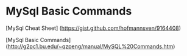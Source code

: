# MySql Basic Commands

[MySql Cheat Sheet] (https://gist.github.com/hofmannsven/9164408)


[MySql Basic Commands] (http://g2pc1.bu.edu/~qzpeng/manual/MySQL%20Commands.htm)
